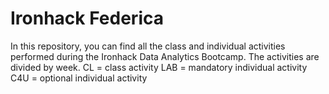 # Ironhack Federica
In this repository, you can find all the class and individual activities performed during the Ironhack Data Analytics Bootcamp.
The activities are divided by week.
CL = class activity
LAB = mandatory individual activity
C4U = optional individual activity
